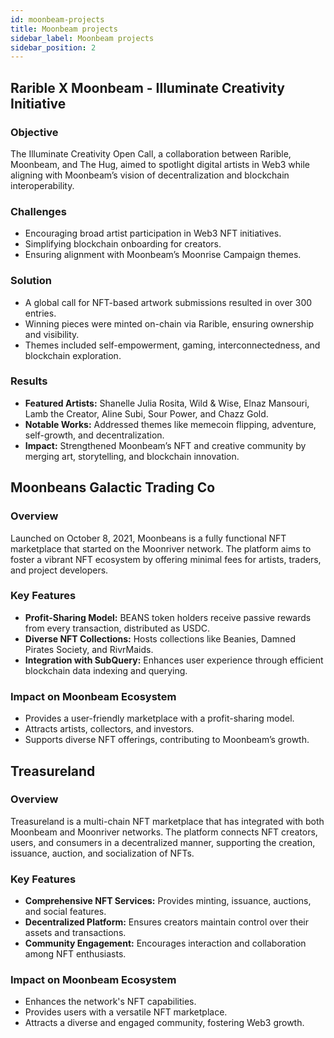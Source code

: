 ```yaml
---
id: moonbeam-projects
title: Moonbeam projects
sidebar_label: Moonbeam projects
sidebar_position: 2
---
```


## Rarible X Moonbeam - Illuminate Creativity Initiative

### Objective

The Illuminate Creativity Open Call, a collaboration between Rarible, Moonbeam, and The Hug, aimed to spotlight digital artists in Web3 while aligning with Moonbeam’s vision of decentralization and blockchain interoperability.

### Challenges

- Encouraging broad artist participation in Web3 NFT initiatives.
- Simplifying blockchain onboarding for creators.
- Ensuring alignment with Moonbeam’s Moonrise Campaign themes.

### Solution

- A global call for NFT-based artwork submissions resulted in over 300 entries.
- Winning pieces were minted on-chain via Rarible, ensuring ownership and visibility.
- Themes included self-empowerment, gaming, interconnectedness, and blockchain exploration.

### Results

- **Featured Artists:** Shanelle Julia Rosita, Wild & Wise, Elnaz Mansouri, Lamb the Creator, Aline Subi, Sour Power, and Chazz Gold.
- **Notable Works:** Addressed themes like memecoin flipping, adventure, self-growth, and decentralization.
- **Impact:** Strengthened Moonbeam’s NFT and creative community by merging art, storytelling, and blockchain innovation.

## Moonbeans Galactic Trading Co

### Overview

Launched on October 8, 2021, Moonbeans is a fully functional NFT marketplace that started on the Moonriver network. The platform aims to foster a vibrant NFT ecosystem by offering minimal fees for artists, traders, and project developers.

### Key Features

- **Profit-Sharing Model:** BEANS token holders receive passive rewards from every transaction, distributed as USDC.
- **Diverse NFT Collections:** Hosts collections like Beanies, Damned Pirates Society, and RivrMaids.
- **Integration with SubQuery:** Enhances user experience through efficient blockchain data indexing and querying.

### Impact on Moonbeam Ecosystem

- Provides a user-friendly marketplace with a profit-sharing model.
- Attracts artists, collectors, and investors.
- Supports diverse NFT offerings, contributing to Moonbeam’s growth.

## Treasureland

### Overview

Treasureland is a multi-chain NFT marketplace that has integrated with both Moonbeam and Moonriver networks. The platform connects NFT creators, users, and consumers in a decentralized manner, supporting the creation, issuance, auction, and socialization of NFTs.

### Key Features

- **Comprehensive NFT Services:** Provides minting, issuance, auctions, and social features.
- **Decentralized Platform:** Ensures creators maintain control over their assets and transactions.
- **Community Engagement:** Encourages interaction and collaboration among NFT enthusiasts.

### Impact on Moonbeam Ecosystem

- Enhances the network's NFT capabilities.
- Provides users with a versatile NFT marketplace.
- Attracts a diverse and engaged community, fostering Web3 growth.
